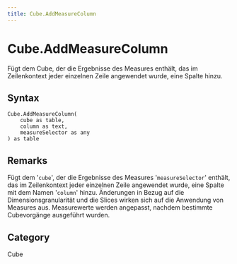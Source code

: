 ```yaml
---
title: Cube.AddMeasureColumn
---
```


# Cube.AddMeasureColumn


Fügt dem Cube, der die Ergebnisse des Measures enthält, das im Zeilenkontext jeder einzelnen Zeile angewendet wurde, eine Spalte hinzu.


## Syntax

```powerquery
Cube.AddMeasureColumn(
    cube as table,
    column as text,
    measureSelector as any
) as table
```


## Remarks

Fügt dem '<code>cube</code>', der die Ergebnisse des Measures '<code>measureSelector</code>' enthält, das im Zeilenkontext jeder einzelnen Zeile angewendet wurde, eine Spalte mit dem Namen '<code>column</code>' hinzu. Änderungen in Bezug auf die Dimensionsgranularität und die Slices wirken sich auf die Anwendung von Measures aus. Measurewerte werden angepasst, nachdem bestimmte Cubevorgänge ausgeführt wurden.



## Category
Cube

